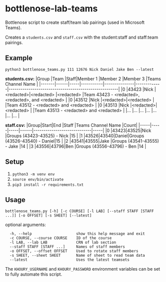 # bottlenose-lab-teams
Bottlenose script to create staff/team lab pairings (used in Microsoft Teams).

Creates a `students.csv` and `staff.csv` with the student:staff and staff:team pairings.

## Example
`python3 bottlenose_teams.py 111 12676 Nick Daniel Jake Ben --latest`

**students.csv:**
|Group  |Team  |Staff|Member 1   |Member 2       |Member 3     |Teams Channel Name                                     |
|-------|------|-----|-----------|---------------|-------------|-------------------------------------------------------|
|0      |43423 |Nick |\<redacted>|\<redacted>    |\<redacted>  |Team 43423 - \<redacted>, \<redacted>, and \<redacted> |
|0      |43512 |Nick |\<redacted>|\<redacted>    |             |Team 43512 - \<redacted> and \<redacted>               |
|0      |43513 |Nick |\<redacted>|\<redacted>    |             |Team 43513 - \<redacted> and \<redacted>               |
|...    |...   |...  |...        |...            |...          |...                                                    |

**staff.csv:**
|Group|Start|End  |Staff |Teams Channel Name           |Count|
|-----|-----|-----|------|-----------------------------|-----|
|0    |43423|43525|Nick  |Groups (43423-43525) - Nick  |15   |
|1    |43526|43540|Daniel|Groups (43526-43540) - Daniel|15   |
|2    |43541|43555|Jake  |Groups (43541-43555) - Jake  |14   |
|3    |43556|43796|Ben   |Groups (43556-43796) - Ben   |14   |

## Setup
1. `python3 -m venv env`
1. `source env/bin/activate`
1. `pip3 install -r requirements.txt`

## Usage

`bottlenose_teams.py [-h] [-c COURSE] [-l LAB] [--staff STAFF [STAFF ...]] [-o OFFSET] [-s SHEET] [--latest]`

optional arguments:
```
  -h, --help                    show this help message and exit
  -c COURSE, --course COURSE    ID of the course
  -l LAB, --lab LAB             CRN of lab section
  --staff STAFF [STAFF ...]     Names of staff members
  -o OFFSET, --offset OFFSET    Used to rotate staff members
  -s SHEET, --sheet SHEET       Name of sheet to read team data
  --latest                      Uses the latest teamsets
```

The `KHOURY_USERNAME` and `KHOURY_PASSWORD` environment variables can be set to fully automate this script.
